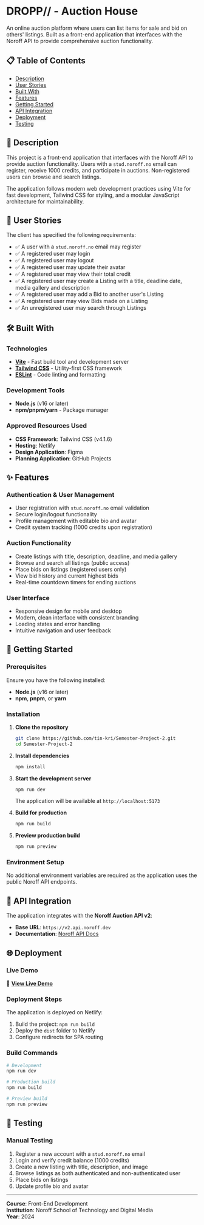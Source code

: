 # DROPP// - Auction House

An online auction platform where users can list items for sale and bid on others' listings. Built as a front-end application that interfaces with the Noroff API to provide comprehensive auction functionality.

## 📋 Table of Contents

- [Description](#description)
- [User Stories](#user-stories)
- [Built With](#built-with)
- [Features](#features)
- [Getting Started](#getting-started)
- [API Integration](#api-integration)
- [Deployment](#deployment)
- [Testing](#testing)

## 📖 Description

This project is a front-end application that interfaces with the Noroff API to provide auction functionality. Users with a `stud.noroff.no` email can register, receive 1000 credits, and participate in auctions. Non-registered users can browse and search listings.

The application follows modern web development practices using Vite for fast development, Tailwind CSS for styling, and a modular JavaScript architecture for maintainability.

## 👤 User Stories

The client has specified the following requirements:

- ✅ A user with a `stud.noroff.no` email may register
- ✅ A registered user may login
- ✅ A registered user may logout
- ✅ A registered user may update their avatar
- ✅ A registered user may view their total credit
- ✅ A registered user may create a Listing with a title, deadline date, media gallery and description
- ✅ A registered user may add a Bid to another user's Listing
- ✅ A registered user may view Bids made on a Listing
- ✅ An unregistered user may search through Listings

## 🛠 Built With

### Technologies
- **[Vite](https://vitejs.dev/)** - Fast build tool and development server
- **[Tailwind CSS](https://tailwindcss.com/)** - Utility-first CSS framework
- **[ESLint](https://eslint.org/)** - Code linting and formatting

### Development Tools
- **Node.js** (v16 or later)
- **npm/pnpm/yarn** - Package manager

### Approved Resources Used
- **CSS Framework**: Tailwind CSS (v4.1.6)
- **Hosting**: Netlify
- **Design Application**: Figma
- **Planning Application**: GitHub Projects

## ✨ Features

### Authentication & User Management
- User registration with `stud.noroff.no` email validation
- Secure login/logout functionality
- Profile management with editable bio and avatar
- Credit system tracking (1000 credits upon registration)

### Auction Functionality
- Create listings with title, description, deadline, and media gallery
- Browse and search all listings (public access)
- Place bids on listings (registered users only)
- View bid history and current highest bids
- Real-time countdown timers for ending auctions

### User Interface
- Responsive design for mobile and desktop
- Modern, clean interface with consistent branding
- Loading states and error handling
- Intuitive navigation and user feedback

## 🚀 Getting Started

### Prerequisites

Ensure you have the following installed:
- **Node.js** (v16 or later)
- **npm**, **pnpm**, or **yarn**

### Installation

1. **Clone the repository**
   ```bash
   git clone https://github.com/tin-kri/Semester-Project-2.git
   cd Semester-Project-2
   ```

2. **Install dependencies**
   ```bash
   npm install
   ```

3. **Start the development server**
   ```bash
   npm run dev
   ```
   The application will be available at `http://localhost:5173`

4. **Build for production**
   ```bash
   npm run build
   ```

5. **Preview production build**
   ```bash
   npm run preview
   ```

### Environment Setup

No additional environment variables are required as the application uses the public Noroff API endpoints.

## 🔌 API Integration

The application integrates with the **Noroff Auction API v2**:
- **Base URL**: `https://v2.api.noroff.dev`
- **Documentation**: [Noroff API Docs](https://api.noroff.dev/docs/static/index.html)

## 🌐 Deployment

### Live Demo
🔗 **[View Live Demo](https://your-netlify-url.netlify.app)**

### Deployment Steps
The application is deployed on Netlify:

1. Build the project: `npm run build`
2. Deploy the `dist` folder to Netlify
3. Configure redirects for SPA routing

### Build Commands
```bash
# Development
npm run dev

# Production build
npm run build

# Preview build
npm run preview
```

## 🧪 Testing

### Manual Testing
1. Register a new account with a `stud.noroff.no` email
2. Login and verify credit balance (1000 credits)
3. Create a new listing with title, description, and image
4. Browse listings as both authenticated and non-authenticated user
5. Place bids on listings
6. Update profile bio and avatar

---

**Course**: Front-End Development  
**Institution**: Noroff School of Technology and Digital Media  
**Year**: 2024
